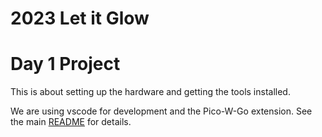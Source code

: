 2023 Let it Glow
================

# Day 1 Project

This is about setting up the hardware and getting the tools installed.

We are using vscode for development and the Pico-W-Go extension. See
the main [README](README.md) for details.


